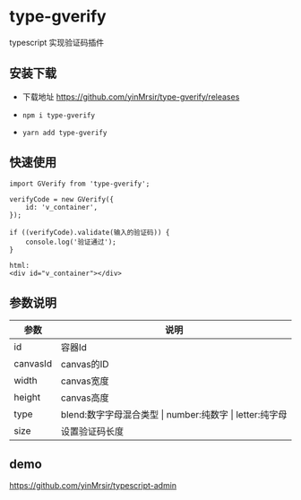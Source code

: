# type-gverify

typescript 实现验证码插件

## 安装下载

- 下载地址 https://github.com/yinMrsir/type-gverify/releases

- `npm i type-gverify`

- `yarn add type-gverify`

## 快速使用
```
import GVerify from 'type-gverify';

verifyCode = new GVerify({
    id: 'v_container',
});

if ((verifyCode).validate(输入的验证码)) {
    console.log('验证通过');
}

html:
<div id="v_container"></div>
```

## 参数说明
<table>
  <thead>
    <tr>
      <th>参数</th>
      <th>说明</th>
    </tr>
  </thead>
  <tbody>
    <tr>
      <td>id</td>
      <td>容器Id</td>
    </tr>
    <tr>
	  <td>canvasId</td>
	  <td>canvas的ID</td>
	</tr>
	<tr>
      <td>width</td>
      <td>canvas宽度</td>
    </tr>
    <tr>
      <td>height</td>
      <td>canvas高度</td>
    </tr>
    <tr>
      <td>type</td>
      <td>blend:数字字母混合类型 | number:纯数字 | letter:纯字母</td>
    </tr>
    <tr>
      <td>size</td>
      <td>设置验证码长度</td>
    </tr>
  </tbody>
</table>

## demo
https://github.com/yinMrsir/typescript-admin

